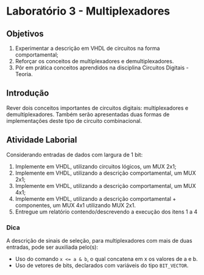 # Laboratório 3 - Multiplexadores

## Objetivos

1. Experimentar a descrição em VHDL de circuitos na forma comportamental;
2. Reforçar os conceitos de multiplexadores e demultiplexadores.
3. Pôr em prática conceitos aprendidos na disciplina Circuitos Digitais - Teoria.

## Introdução

Rever dois conceitos importantes de circuitos digitais: multiplexadores e demultiplexadores. Também serão apresentadas duas formas de implementações deste tipo de circuito combinacional.

## Atividade Laborial

Considerando entradas de dados com largura de 1 bit:

1. Implemente em VHDL, utilizando circuitos lógicos, um MUX 2x1;
2. Implemente em VHDL, utilizando a descrição comportamental, um MUX 2x1;
3. Implemente em VHDL, utilizando a descrição comportamental, um MUX 4x1;
4. Implemente em VHDL, utilizando a descrição comportamental + componentes, um MUX 4x1 utilizando MUX 2x1.
5. Entregue um relatório contendo/descrevendo a execução dos itens 1 a 4

### Dica

A descrição de sinais de seleção, para multiplexadores com mais de duas entradas, pode ser auxiliada pelo(s):

- Uso do comando `x <= a & b`, o qual concatena em x os valores de a e b.
- Uso de vetores de bits, declarados com variáveis do tipo `BIT_VECTOR`.